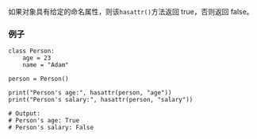 如果对象具有给定的命名属性，则该`hasattr()`方法返回 true，否则返回 false。

### 例子

```
class Person:
    age = 23
    name = "Adam"

person = Person()

print("Person's age:", hasattr(person, "age"))
print("Person's salary:", hasattr(person, "salary"))

# Output:
# Person's age: True
# Person's salary: False
```